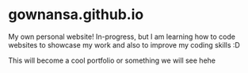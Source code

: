 # gownansa.github.io 
My own personal website! In-progress, but I am learning how to code websites to showcase my work and also to improve my coding skills :D

This will become a cool portfolio or something we will see hehe
